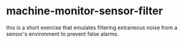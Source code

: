 # machine-monitor-sensor-filter
this is a short exercise that emulates filtering extraneous noise from a sensor's environment to prevent false alarms.